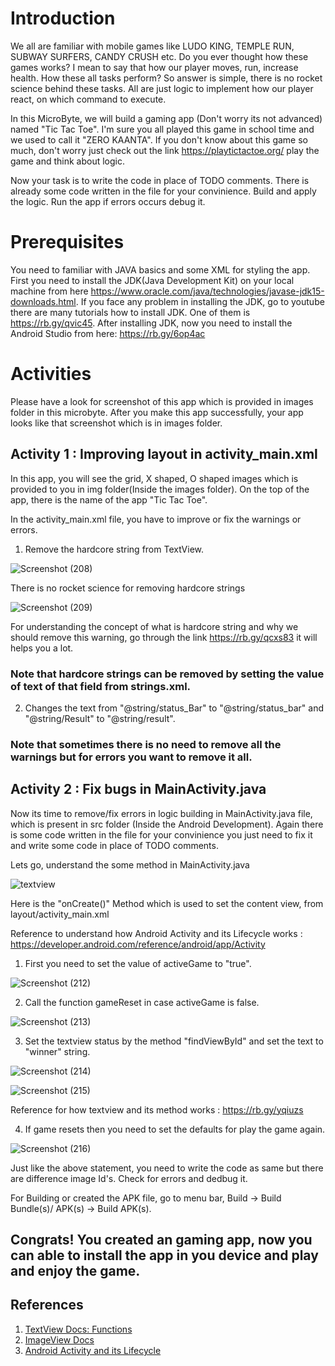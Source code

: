 # Introduction

We all are familiar with mobile games like LUDO KING, TEMPLE RUN, SUBWAY SURFERS, CANDY CRUSH etc. Do you ever thought how these games works? I mean to say that how our player moves, run, increase health. How these all tasks perform?
So answer is simple, there is no rocket science behind these tasks. All are just logic to implement how our player react, on which command to execute.


In this MicroByte, we will build a gaming app (Don't worry its not advanced) named "Tic Tac Toe". I'm sure you all played this game in school time and we used to call it "ZERO KAANTA". If you don't know about this game so much, don't worry just check out the link https://playtictactoe.org/ play the game and think about logic.

Now your task is to write the code in place of TODO comments. There is already some code written in the file for your convinience. Build and apply the logic. Run the app if errors occurs debug it.

# Prerequisites

You need to familiar with JAVA basics and some XML for styling the app.
First you need to install the JDK(Java Development Kit) on your local machine from here https://www.oracle.com/java/technologies/javase-jdk15-downloads.html. If you face any problem in installing the JDK, go to youtube there are many tutorials how to install JDK. One of them is https://rb.gy/qvic45. 
After installing JDK, now you need to install the Android Studio from here:  https://rb.gy/6op4ac 

# Activities

Please have a look for screenshot of this app which is provided in images folder in this microbyte. After you make this app successfully, your app looks like that screenshot which is in images folder.

## Activity 1 : Improving layout in activity_main.xml

In this app, you will see the grid, X shaped, O shaped images which is provided to you in img folder(Inside the images folder).
On the top of the app, there is the name of the app "Tic Tac Toe".

In the activity_main.xml file, you have to improve or fix the warnings or errors.
1. Remove the hardcore string from TextView.

![Screenshot (208)](https://user-images.githubusercontent.com/65127291/96499716-69289500-126b-11eb-90e2-d2894c4a680e.png)

There is no rocket science for removing hardcore strings

![Screenshot (209)](https://user-images.githubusercontent.com/65127291/96500018-d805ee00-126b-11eb-8e82-350d4d869954.png)

For understanding the concept of what is hardcore string and why we should remove this warning, go through the link https://rb.gy/qcxs83 it will helps you a lot.

### Note that hardcore strings can be removed by setting the value of text of that field from strings.xml.

2. Changes the text from "@string/status_Bar" to "@string/status_bar" and "@string/Result" to "@string/result".

### Note that sometimes there is no need to remove all the warnings but for errors you want to remove it all.

## Activity 2 : Fix bugs in MainActivity.java 

Now its time to remove/fix errors in logic building in MainActivity.java file, which is present in src folder (Inside the Android Development). Again there is some code written in the file for your convinience you just need to fix it and write some code in place of TODO comments.

Lets go, understand the some method in MainActivity.java 

![textview](https://user-images.githubusercontent.com/65127291/96540252-da436900-12ba-11eb-8647-237ca9f34477.png)

Here is the "onCreate()" Method which is used to set the content view, from layout/activity_main.xml 

Reference to understand how Android Activity and its Lifecycle works : https://developer.android.com/reference/android/app/Activity

1. First you need to set the value of activeGame to "true".

![Screenshot (212)](https://user-images.githubusercontent.com/65127291/96540456-72415280-12bb-11eb-8abb-eaf263a055c5.png)

2. Call the function gameReset in case activeGame is false.

![Screenshot (213)](https://user-images.githubusercontent.com/65127291/96540575-b03e7680-12bb-11eb-9b3d-82e6e19b9aa7.png)

3. Set the textview status by the method "findViewById" and set the text to "winner" string.

![Screenshot (214)](https://user-images.githubusercontent.com/65127291/96540637-d82dda00-12bb-11eb-9875-2b2a142e706f.png)

![Screenshot (215)](https://user-images.githubusercontent.com/65127291/96540826-44104280-12bc-11eb-8deb-0033cc857167.png)

Reference for how textview and its method works : https://rb.gy/yqiuzs

4. If game resets then you need to set the defaults for play the game again.

![Screenshot (216)](https://user-images.githubusercontent.com/65127291/96540953-981b2700-12bc-11eb-9db4-c5a093c8c068.png)

Just like the above statement, you need to write the code as same but there are difference image Id's.
Check for errors and dedbug it.

For Building or created the APK file, go to menu bar, Build -> Build Bundle(s)/ APK(s) -> Build APK(s).

## Congrats! You created an gaming app, now you can able to install the app in you device and play and enjoy the game. 


## References 
1. [TextView Docs: Functions](https://developer.android.com/reference/android/widget/TextView)
2. [ImageView Docs](https://developer.android.com/reference/android/widget/ImageView)
3. [Android Activity and its Lifecycle](https://rb.gy/wmsvkm)
